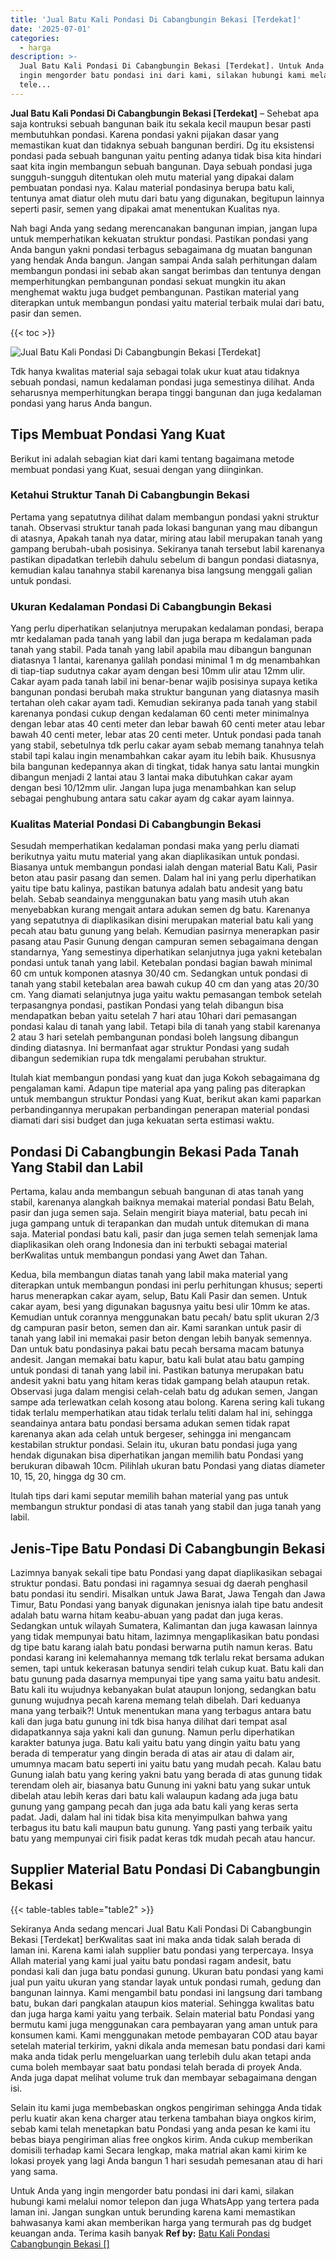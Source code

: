 ```yaml
---
title: 'Jual Batu Kali Pondasi Di Cabangbungin Bekasi [Terdekat]'
date: '2025-07-01'
categories:
  - harga
description: >-
  Jual Batu Kali Pondasi Di Cabangbungin Bekasi [Terdekat]. Untuk Anda yang
  ingin mengorder batu pondasi ini dari kami, silakan hubungi kami melalui nomor
  tele...
---
```


**Jual Batu Kali Pondasi Di Cabangbungin Bekasi \[Terdekat\]** – Sehebat apa saja kontruksi sebuah bangunan baik itu sekala kecil maupun besar pasti membutuhkan pondasi. Karena pondasi yakni pijakan dasar yang memastikan kuat dan tidaknya sebuah bangunan berdiri. Dg itu eksistensi pondasi pada sebuah bangunan yaitu penting adanya tidak bisa kita hindari saat kita ingin membangun sebuah bangunan. Daya sebuah pondasi juga sungguh-sungguh ditentukan oleh mutu material yang dipakai dalam pembuatan pondasi nya. Kalau material pondasinya berupa batu kali, tentunya amat diatur oleh mutu dari batu yang digunakan, begitupun lainnya seperti pasir, semen yang dipakai amat menentukan Kualitas nya.

Nah bagi Anda yang sedang merencanakan bangunan impian, jangan lupa untuk memperhatikan kekuatan struktur pondasi. Pastikan pondasi yang Anda bangun yakni pondasi terbagus sebagaimana dg muatan bangunan yang hendak Anda bangun. Jangan sampai Anda salah perhitungan dalam membangun pondasi ini sebab akan sangat berimbas dan tentunya dengan memperhitungkan pembangunan pondasi sekuat mungkin itu akan menghemat waktu juga budget pembangunan. Pastikan material yang diterapkan untuk membangun pondasi yaitu material terbaik mulai dari batu, pasir dan semen.

{{< toc >}}

![Jual Batu Kali Pondasi Di Cabangbungin Bekasi [Terdekat]](/images/jual-batu-kali-30.png)

Tdk hanya kwalitas material saja sebagai tolak ukur kuat atau tidaknya sebuah pondasi, namun kedalaman pondasi juga semestinya dilihat. Anda seharusnya memperhitungkan berapa tinggi bangunan dan juga kedalaman pondasi yang harus Anda bangun.

## Tips Membuat Pondasi Yang Kuat

Berikut ini adalah sebagian kiat dari kami tentang bagaimana metode membuat pondasi yang Kuat, sesuai dengan yang diinginkan.

### Ketahui Struktur Tanah Di Cabangbungin Bekasi

Pertama yang sepatutnya dilihat dalam membangun pondasi yakni struktur tanah. Observasi struktur tanah pada lokasi bangunan yang mau dibangun di atasnya, Apakah tanah nya datar, miring atau labil merupakan tanah yang gampang berubah-ubah posisinya. Sekiranya tanah tersebut labil karenanya pastikan dipadatkan terlebih dahulu sebelum di bangun pondasi diatasnya, kemudian kalau tanahnya stabil karenanya bisa langsung menggali galian untuk pondasi.

### Ukuran Kedalaman Pondasi Di Cabangbungin Bekasi

Yang perlu diperhatikan selanjutnya merupakan kedalaman pondasi, berapa mtr kedalaman pada tanah yang labil dan juga berapa m kedalaman pada tanah yang stabil. Pada tanah yang labil apabila mau dibangun bangunan diatasnya 1 lantai, karenanya galilah pondasi minimal 1 m dg menambahkan di tiap-tiap sudutnya cakar ayam dengan besi 10mm ulir atau 12mm ulir. Cakar ayam pada tanah labil ini benar-benar wajib posisinya supaya ketika bangunan pondasi berubah maka struktur bangunan yang diatasnya masih tertahan oleh cakar ayam tadi. Kemudian sekiranya pada tanah yang stabil karenanya pondasi cukup dengan kedalaman 60 centi meter minimalnya dengan lebar atas 40 centi meter dan lebar bawah 60 centi meter atau lebar bawah 40 centi meter, lebar atas 20 centi meter. Untuk pondasi pada tanah yang stabil, sebetulnya tdk perlu cakar ayam sebab memang tanahnya telah stabil tapi kalau ingin menambahkan cakar ayam itu lebih baik. Khususnya bila bangunan kedepannya akan di tingkat, tidak hanya satu lantai mungkin dibangun menjadi 2 lantai atau 3 lantai maka dibutuhkan cakar ayam dengan besi 10/12mm ulir. Jangan lupa juga menambahkan kan selup sebagai penghubung antara satu cakar ayam dg cakar ayam lainnya.

### Kualitas Material Pondasi Di Cabangbungin Bekasi

Sesudah memperhatikan kedalaman pondasi maka yang perlu diamati berikutnya yaitu mutu material yang akan diaplikasikan untuk pondasi. Biasanya untuk membangun pondasi ialah dengan material Batu Kali, Pasir beton atau pasir pasang dan semen. Dalam hal ini yang perlu diperhatikan yaitu tipe batu kalinya, pastikan batunya adalah batu andesit yang batu belah. Sebab seandainya menggunakan batu yang masih utuh akan menyebabkan kurang mengait antara adukan semen dg batu. Karenanya yang sepatutnya di diaplikasikan disini merupakan material batu kali yang pecah atau batu gunung yang belah. Kemudian pasirnya menerapkan pasir pasang atau Pasir Gunung dengan campuran semen sebagaimana dengan standarnya, Yang semestinya diperhatikan selanjutnya juga yakni ketebalan pondasi untuk tanah yang labil. Ketebalan pondasi bagian bawah minimal 60 cm untuk komponen atasnya 30/40 cm. Sedangkan untuk pondasi di tanah yang stabil ketebalan area bawah cukup 40 cm dan yang atas 20/30 cm. Yang diamati selanjutnya juga yaitu waktu pemasangan tembok setelah terpasangnya pondasi, pastikan Pondasi yang telah dibangun bisa mendapatkan beban yaitu setelah 7 hari atau 10hari dari pemasangan pondasi kalau di tanah yang labil. Tetapi bila di tanah yang stabil karenanya 2 atau 3 hari setelah pembangunan pondasi boleh langsung dibangun dinding diatasnya. Ini bermanfaat agar struktur Pondasi yang sudah dibangun sedemikian rupa tdk mengalami perubahan struktur.

Itulah kiat membangun pondasi yang kuat dan juga Kokoh sebagaimana dg pengalaman kami. Adapun tipe material apa yang paling pas diterapkan untuk membangun struktur Pondasi yang Kuat, berikut akan kami paparkan perbandingannya merupakan perbandingan penerapan material pondasi diamati dari sisi budget dan juga kekuatan serta estimasi waktu.

## Pondasi Di Cabangbungin Bekasi Pada Tanah Yang Stabil dan Labil

Pertama, kalau anda membangun sebuah bangunan di atas tanah yang stabil, karenanya alangkah baiknya memakai material pondasi Batu Belah, pasir dan juga semen saja. Selain mengirit biaya material, batu pecah ini juga gampang untuk di terapankan dan mudah untuk ditemukan di mana saja. Material pondasi batu kali, pasir dan juga semen telah semenjak lama diaplikasikan oleh orang Indonesia dan ini terbukti sebagai material berKwalitas untuk membangun pondasi yang Awet dan Tahan.

Kedua, bila membangun diatas tanah yang labil maka material yang diterapkan untuk membangun pondasi ini perlu perhitungan khusus; seperti harus menerapkan cakar ayam, selup, Batu Kali Pasir dan semen. Untuk cakar ayam, besi yang digunakan bagusnya yaitu besi ulir 10mm ke atas. Kemudian untuk corannya menggunakan batu pecah/ batu split ukuran 2/3 dg campuran pasir beton, semen dan air. Kami sarankan untuk pasir di tanah yang labil ini memakai pasir beton dengan lebih banyak semennya. Dan untuk batu pondasinya pakai batu pecah bersama macam batunya andesit. Jangan memakai batu kapur, batu kali bulat atau batu gamping untuk pondasi di tanah yang labil ini. Pastikan batunya merupakan batu andesit yakni batu yang hitam keras tidak gampang belah ataupun retak. Observasi juga dalam mengisi celah-celah batu dg adukan semen, Jangan sampe ada terlewatkan celah kosong atau bolong. Karena sering kali tukang tidak terlalu memperhatikan atau tidak terlalu teliti dalam hal ini, sehingga seandainya antara batu pondasi bersama adukan semen tidak rapat karenanya akan ada celah untuk bergeser, sehingga ini mengancam kestabilan struktur pondasi. Selain itu, ukuran batu pondasi juga yang hendak digunakan bisa diperhatikan jangan memilih batu Pondasi yang berukuran dibawah 10cm. Pilihlah ukuran batu Pondasi yang diatas diameter 10, 15, 20, hingga dg 30 cm.

Itulah tips dari kami seputar memilih bahan material yang pas untuk membangun struktur pondasi di atas tanah yang stabil dan juga tanah yang labil.

## Jenis-Tipe Batu Pondasi Di Cabangbungin Bekasi

Lazimnya banyak sekali tipe batu Pondasi yang dapat diaplikasikan sebagai struktur pondasi. Batu pondasi ini ragamnya sesuai dg daerah penghasil batu pondasi itu sendiri. Misalkan untuk Jawa Barat, Jawa Tengah dan Jawa Timur, Batu Pondasi yang banyak digunakan jenisnya ialah tipe batu andesit adalah batu warna hitam keabu-abuan yang padat dan juga keras. Sedangkan untuk wilayah Sumatera, Kalimantan dan juga kawasan lainnya yang tidak mempunyai batu hitam, lazimnya mengaplikasikan batu pondasi dg tipe batu karang ialah batu pondasi berwarna putih namun keras. Batu pondasi karang ini kelemahannya memang tdk terlalu rekat bersama adukan semen, tapi untuk kekerasan batunya sendiri telah cukup kuat. Batu kali dan batu gunung pada dasarnya mempunyai tipe yang sama yaitu batu andesit. Batu kali itu wujudnya kebanyakan bulat ataupun lonjong, sedangkan batu gunung wujudnya pecah karena memang telah dibelah. Dari keduanya mana yang terbaik?! Untuk menentukan mana yang terbagus antara batu kali dan juga batu gunung ini tdk bisa hanya dilihat dari tempat asal didapatkannya saja yakni kali dan gunung. Namun perlu diperhatikan karakter batunya juga. Batu kali yaitu batu yang dingin yaitu batu yang berada di temperatur yang dingin berada di atas air atau di dalam air, umumnya macam batu seperti ini yaitu batu yang mudah pecah. Kalau batu Gunung ialah batu yang kering yakni batu yang berada di atas gunung tidak terendam oleh air, biasanya batu Gunung ini yakni batu yang sukar untuk dibelah atau lebih keras dari batu kali walaupun kadang ada juga batu gunung yang gampang pecah dan juga ada batu kali yang keras serta padat. Jadi, dalam hal ini tidak bisa kita menyimpulkan bahwa yang terbagus itu batu kali maupun batu gunung. Yang pasti yang terbaik yaitu batu yang mempunyai ciri fisik padat keras tdk mudah pecah atau hancur.

## Supplier Material Batu Pondasi Di Cabangbungin Bekasi

{{< table-tables table="table2" >}}

Sekiranya Anda sedang mencari Jual Batu Kali Pondasi Di Cabangbungin Bekasi \[Terdekat\] berKwalitas saat ini maka anda tidak salah berada di laman ini. Karena kami ialah supplier batu pondasi yang terpercaya. Insya Allah material yang kami jual yaitu batu pondasi ragam andesit, batu pondasi kali dan juga batu pondasi gunung. Ukuran batu pondasi yang kami jual pun yaitu ukuran yang standar layak untuk pondasi rumah, gedung dan bangunan lainnya. Kami mengambil batu pondasi ini langsung dari tambang batu, bukan dari pangkalan ataupun kios material. Sehingga kwalitas batu dan juga harga kami yaitu yang terbaik. Selain material batu Pondasi yang bermutu kami juga menggunakan cara pembayaran yang aman untuk para konsumen kami. Kami menggunakan metode pembayaran COD atau bayar setelah material terkirim, yakni dikala anda memesan batu pondasi dari kami maka anda tidak perlu mengeluarkan uang terlebih dulu akan tetapi anda cuma boleh membayar saat batu pondasi telah berada di proyek Anda. Anda juga dapat melihat volume truk dan membayar sebagaimana dengan isi.

Selain itu kami juga membebaskan ongkos pengiriman sehingga Anda tidak perlu kuatir akan kena charger atau terkena tambahan biaya ongkos kirim, sebab kami telah menetapkan batu Pondasi yang anda pesan ke kami itu bebas biaya pengiriman alias free ongkos kirim. Anda cukup memberikan domisili terhadap kami Secara lengkap, maka matrial akan kami kirim ke lokasi proyek yang lagi Anda bangun 1 hari sesudah pemesanan atau di hari yang sama.

Untuk Anda yang ingin mengorder batu pondasi ini dari kami, silakan hubungi kami melalui nomor telepon dan juga WhatsApp yang tertera pada laman ini. Jangan sungkan untuk berunding karena kami memastikan bahwasanya kami akan memberikan harga yang termurah pas dg budget keuangan anda. Terima kasih banyak
**Ref by:** [Batu Kali Pondasi Cabangbungin Bekasi []](https://id.wikipedia.org/wiki/Batu)
